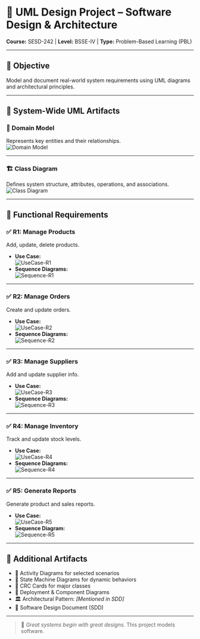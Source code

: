 # 🧠 UML Design Project – Software Design & Architecture  
**Course:** SESD-242 | **Level:** BSSE-IV | **Type:** Problem-Based Learning (PBL)

---

## 🎯 Objective  
Model and document real-world system requirements using UML diagrams and architectural principles.

---

## 🧩 System-Wide UML Artifacts

### 🧠 Domain Model
Represents key entities and their relationships.  
![Domain Model](./screenshots/Domain-Model.PNG)

---

### 🏗️ Class Diagram
Defines system structure, attributes, operations, and associations.  
![Class Diagram](./screenshots/ClassDiagram.PNG)

---

## 📌 Functional Requirements

### ✅ R1: Manage Products  
Add, update, delete products.  
- **Use Case:**  
  ![UseCase-R1](./screenshots/usecase-diagram-R1.PNG)  
- **Sequence Diagrams:**  
  ![Sequence-R1](./screenshots/sequence-diagram-R1.PNG)

---

### ✅ R2: Manage Orders  
Create and update orders.  
- **Use Case:**  
  ![UseCase-R2](./screenshots/usecase-diagram-R2.PNG)  
- **Sequence Diagrams:**  
  ![Sequence-R2](./screenshots/Sequence-diagram-R2.PNG)

---

### ✅ R3: Manage Suppliers  
Add and update supplier info.  
- **Use Case:**  
  ![UseCase-R3](./screenshots/usecase-diagram-R3.PNG)  
- **Sequence Diagrams:**  
  ![Sequence-R3](./screenshots/Sequence-diagram-R3.PNG)

---

### ✅ R4: Manage Inventory  
Track and update stock levels.  
- **Use Case:**  
  ![UseCase-R4](./screenshots/Usecase-diagram-R4.PNG)  
- **Sequence Diagrams:**  
  ![Sequence-R4](./screenshots/Sequence-diagram-R4.PNG)

---

### ✅ R5: Generate Reports  
Generate product and sales reports.  
- **Use Case:**  
  ![UseCase-R5](./screenshots/Usecase-diagram-R5.PNG)  
- **Sequence Diagram:**  
  ![Sequence-R5](./screenshots/Sequence-diagram-R5.PNG)

---

## 📘 Additional Artifacts

- 🔄 Activity Diagrams for selected scenarios  
- 🔘 State Machine Diagrams for dynamic behaviors  
- 📇 CRC Cards for major classes  
- 🧱 Deployment & Component Diagrams  
- 🏛️ Architectural Pattern: *[Mentioned in SDD]*  
- 📄 Software Design Document (SDD)

---

> 🚀 *Great systems begin with great designs.* This project models software.
